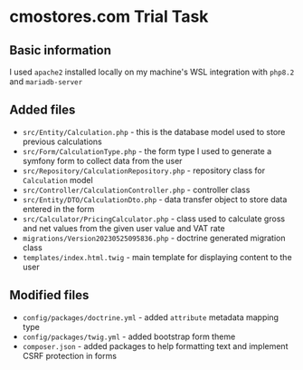 # cmostores.com Trial Task

## Basic information

I used `apache2` installed locally on my machine's WSL integration with `php8.2` and `mariadb-server`

## Added files

- `src/Entity/Calculation.php` - this is the database model used to store previous calculations
- `src/Form/CalculationType.php` - the form type I used to generate a symfony form to collect data from the user
- `src/Repository/CalculationRepository.php` - repository class for `Calculation` model
- `src/Controller/CalculationController.php` - controller class
- `src/Entity/DTO/CalculationDto.php` - data transfer object to store data entered in the form
- `src/Calculator/PricingCalculator.php` - class used to calculate gross and net values from the given user value and 
VAT rate
- `migrations/Version20230525095836.php` - doctrine generated migration class
- `templates/index.html.twig` - main template for displaying content to the user

## Modified files

- `config/packages/doctrine.yml` - added `attribute` metadata mapping type
- `config/packages/twig.yml` - added bootstrap form theme
- `composer.json` - added packages to help formatting text and implement CSRF protection in forms